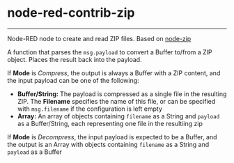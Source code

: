 # node-red-contrib-zip
----------------------
Node-RED node to create and read ZIP files. Based on [node-zip](https://github.com/daraosn/node-zip)

A function that parses the `msg.payload` to convert a Buffer to/from a ZIP object. 
Places the result back into the payload.

If **Mode** is *Compress*, the output is always a Buffer with a ZIP content, and the input 
payload can be one of the following:


* **Buffer/String:** The payload is compressed as a single file in the resulting ZIP. The **Filename** 
specifies the name of this file, or can be specified with `msg.filename` if the configuration is left empty
* **Array:** An array of objects containing `filename` as a String and `payload` as 
a Buffer/String, each representing one file in the resultiing zip

If **Mode** is *Decompress*, the input payload is expected to be a Buffer, and the output is an Array with
objects containing `filename` as a String and `payload` as a Buffer

